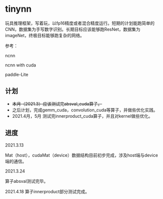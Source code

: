 # tinynn

玩具推理框架，写着玩，以fp16精度或者混合精度运行。短期的计划能跑简单的CNN，数据集为手写数字识别。长期目标应该能够跑ResNet，数据集为imageNet，终极目标能够跑复杂的网络。

参考：

ncnn

ncnn with cuda

paddle-Lite

## 计划

* ~~本月（2021.3）应该测试完absval_cuda算子。~~
* 之后计划，完成gemm_cuda，convolution_cuda等算子，并做些优化实践。
* 2021.4月，5月 测试完innerproduct_cuda算子，并且对kernel做些优化。
## 进度

2021.3.13

Mat（host），cudaMat（device）数据结构目前初步完成，涉及host端与device端的通信。

2021.3.24

算子absval测试完毕。

2021.4.18
算子innerproduct部分测试完成。